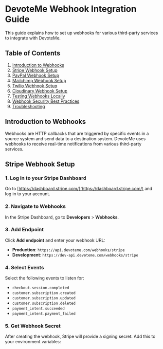 # DevoteMe Webhook Integration Guide

This guide explains how to set up webhooks for various third-party services to integrate with DevoteMe.

## Table of Contents

1. [Introduction to Webhooks](#introduction-to-webhooks)
2. [Stripe Webhook Setup](#stripe-webhook-setup)
3. [PayPal Webhook Setup](#paypal-webhook-setup)
4. [Mailchimp Webhook Setup](#mailchimp-webhook-setup)
5. [Twilio Webhook Setup](#twilio-webhook-setup)
6. [Cloudinary Webhook Setup](#cloudinary-webhook-setup)
7. [Testing Webhooks Locally](#testing-webhooks-locally)
8. [Webhook Security Best Practices](#webhook-security-best-practices)
9. [Troubleshooting](#troubleshooting)

## Introduction to Webhooks

Webhooks are HTTP callbacks that are triggered by specific events in a source system and send data to a destination system. DevoteMe uses webhooks to receive real-time notifications from various third-party services.

## Stripe Webhook Setup

### 1. Log in to your Stripe Dashboard

Go to [https://dashboard.stripe.com/](https://dashboard.stripe.com/) and log in to your account.

### 2. Navigate to Webhooks

In the Stripe Dashboard, go to **Developers** > **Webhooks**.

### 3. Add Endpoint

Click **Add endpoint** and enter your webhook URL:

- **Production**: `https://api.devoteme.com/webhooks/stripe`
- **Development**: `https://dev-api.devoteme.com/webhooks/stripe`

### 4. Select Events

Select the following events to listen for:

- `checkout.session.completed`
- `customer.subscription.created`
- `customer.subscription.updated`
- `customer.subscription.deleted`
- `payment_intent.succeeded`
- `payment_intent.payment_failed`

### 5. Get Webhook Secret

After creating the webhook, Stripe will provide a signing secret. Add this to your environment variables:

